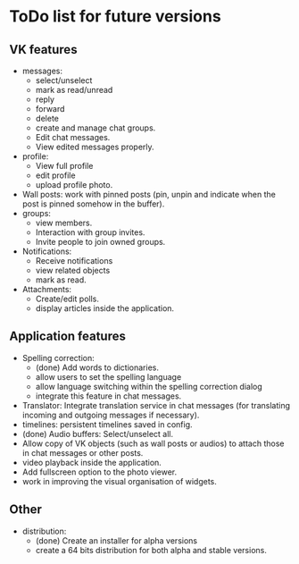 # ToDo list for future versions

## VK features

* messages:
    - select/unselect
    - mark as read/unread
    - reply
    - forward
    - delete
    - create and manage chat groups.
    - Edit chat messages.
    - View edited messages properly.
* profile:
    - View full profile
    - edit profile
    - upload profile photo.
* Wall posts: work with pinned posts (pin, unpin and indicate when the post is pinned somehow in the buffer).
* groups:
    - view members.
    - Interaction with group invites.
    - Invite people to join owned groups.
* Notifications: 
    - Receive notifications
    - view related objects
    - mark as read.
* Attachments:
    - Create/edit polls.
    - display articles inside the application.

## Application features

* Spelling correction:
    - (done) Add words to dictionaries.
    - allow users to set the spelling language
    - allow language switching within the spelling correction dialog
    - integrate this feature in chat messages.
* Translator: Integrate translation service in chat messages (for translating incoming and outgoing messages if necessary).
* timelines: persistent timelines saved in config.
* (done) Audio buffers: Select/unselect all.
* Allow copy of VK objects (such as wall posts or audios) to attach those in chat messages or other posts.
* video playback inside the application.
* Add fullscreen option to the photo viewer.
* work in improving the visual organisation of widgets.

## Other

* distribution:
    - (done) Create an installer for alpha versions
    - create a 64 bits distribution for both alpha and stable versions.